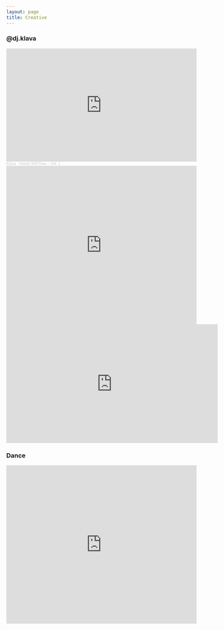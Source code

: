 ```yaml
---
layout: page
title: Creative
---
```


### @dj.klava
<a href="https://soundcloud.com/djklava" style="color: inherit;" target="_blank"><i class="fa fa-soundcloud"></i></a>
<a href="https://www.youtube.com/@djklava" style="color: inherit;" target="_blank"><i class="fa fa-youtube"></i></a>

<iframe width="100%" height="300" scrolling="no" frameborder="no" allow="autoplay" src="https://w.soundcloud.com/player/?url=https%3A//api.soundcloud.com/tracks/1910706956&color=%23ff5500&auto_play=false&hide_related=false&show_comments=true&show_user=true&show_reposts=false&show_teaser=true&visual=true"></iframe><div style="font-size: 10px; color: #cccccc;line-break: anywhere;word-break: normal;overflow: hidden;white-space: nowrap;text-overflow: ellipsis; font-family: Interstate,Lucida Grande,Lucida Sans Unicode,Lucida Sans,Garuda,Verdana,Tahoma,sans-serif;font-weight: 100;"><a href="https://soundcloud.com/djklava" title="Klava" target="_blank" style="color: #cccccc; text-decoration: none;">Klava</a> · <a href="https://soundcloud.com/djklava/heads-will-flow-vol-1" title="Heads Will Flow -- Vol. 1" target="_blank" style="color: #cccccc; text-decoration: none;">Heads Will Flow -- Vol. 1</a></div>

<iframe width="100%" height="420" src="https://www.youtube.com/embed/-xoOSnzmSW4?si=FEFk8nsnGQHJv-4f" title="YouTube video player" frameborder="0" allow="accelerometer; autoplay; clipboard-write; encrypted-media; gyroscope; picture-in-picture; web-share" referrerpolicy="strict-origin-when-cross-origin" allowfullscreen></iframe>

<iframe width="560" height="315" src="https://www.youtube.com/embed/UgUaO3gn3PY?si=TSlsK9HrzrmG1Qci" title="YouTube video player" frameborder="0" allow="accelerometer; autoplay; clipboard-write; encrypted-media; gyroscope; picture-in-picture; web-share" referrerpolicy="strict-origin-when-cross-origin" allowfullscreen></iframe>

### Dance
<iframe width="100%" height="420" src="https://www.youtube.com/embed/_Csq2gIS7m8?si=U1e3C17bNjynwZnx" title="YouTube video player" frameborder="0" allow="accelerometer; autoplay; clipboard-write; encrypted-media; gyroscope; picture-in-picture; web-share" referrerpolicy="strict-origin-when-cross-origin" allowfullscreen></iframe>